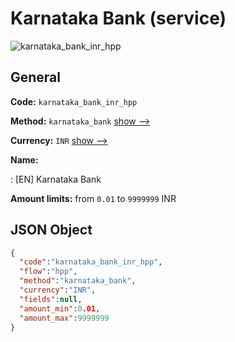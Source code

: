 
# Karnataka Bank (service) 
![karnataka_bank_inr_hpp](https://static.openfintech.io/payment_methods/karnataka_bank_inr_hpp/logo.svg?w=400&c=v0.59.26#w200)  

## General 
 
**Code:** `karnataka_bank_inr_hpp` 
 
**Method:** `karnataka_bank` 
 [show -->](/payment-methods/karnataka_bank/) 
 
**Currency:** `INR` [show -->](/currencies/INR/) 
 
**Name:** 
 
:	[EN] Karnataka Bank 
 
**Amount limits:** from `0.01` to `9999999` INR 

## JSON Object 

```json
{
  "code":"karnataka_bank_inr_hpp",
  "flow":"hpp",
  "method":"karnataka_bank",
  "currency":"INR",
  "fields":null,
  "amount_min":0.01,
  "amount_max":9999999
}
```  
